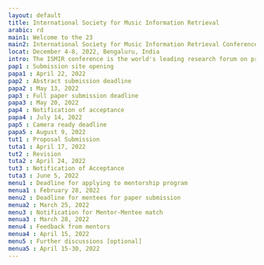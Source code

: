 ```yaml
---
layout: default
title: International Society for Music Information Retrieval
arabic: rd
main1: Welcome to the 23
main2: International Society for Music Information Retrieval Conference
locat: December 4-8, 2022, Bengaluru, India
intro: The ISMIR conference is the world's leading research forum on processing, searching, organising and accessing music-related data. The 23rd International Society for Music Information Retrieval Conference will take place in a hybrid format from Dec 4-8, 2022 and will be hosted in Bengaluru, India.
pap1 : Submission site opening
papa1 : April 22, 2022
pap2 : Abstract submission deadline
papa2 : May 13, 2022
pap3 : Full paper submission deadline
papa3 : May 20, 2022
pap4 : Notification of acceptance
papa4 : July 14, 2022
pap5 : Camera ready deadline
papa5 : August 9, 2022
tut1 : Proposal Submission
tuta1 : April 17, 2022
tut2 : Revision
tuta2 : April 24, 2022
tut3 : Notification of Acceptance
tuta3 : June 5, 2022
menu1 : Deadline for applying to mentorship program
menua1 : February 28, 2022
menu2 : Deadline for mentees for paper submission
menua2 : March 25, 2022
menu3 : Notification for Mentor-Mentee match
menua3 : March 28, 2022
menu4 : Feedback from mentors
menua4 : April 15, 2022
menu5 : Further discussions [optional]
menua5 : April 15-30, 2022
---
```


